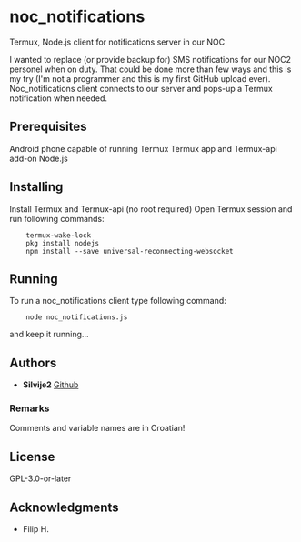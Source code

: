 # noc_notifications

Termux, Node.js client for notifications server in our NOC

I wanted to replace (or provide backup for) SMS notifications for our NOC2 personel
when on duty. That could be done more than few ways and this is my try (I'm not a programmer
and this is my first GitHub upload ever).
Noc_notifications client connects to our server and pops-up a Termux notification when needed.

## Prerequisites

Android phone capable of running Termux
Termux app and Termux-api add-on
Node.js

## Installing

Install Termux and Termux-api (no root required)
Open Termux session and run following commands:

```
    termux-wake-lock
    pkg install nodejs
    npm install --save universal-reconnecting-websocket
```

## Running

To run a noc_notifications client type following command:

```
    node noc_notifications.js
```

and keep it running...

## Authors

* **Silvije2** [Github](https://github.com/silvije2/)

### Remarks

Comments and variable names are in Croatian!

## License

GPL-3.0-or-later

## Acknowledgments

* Filip H.

